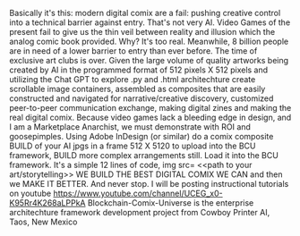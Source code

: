 Basically it's this: modern digital comix are a fail: pushing creative control into a technical barrier against entry. That's not very AI. 
Video Games of the present fail to give us the thin veil between reality and illusion which the analog comic book provided. Why? It's too real.
Meanwhile, 8 billion people are in need of a lower barrier to entry than ever before. The time of exclusive art clubs is over.
Given the large volume of quality artworks being created by AI in the programmed format of 512 pixels X 512 pixels
and utilizing the Chat GPT to explore .py and .html architechture
create scrollable image containers, assembled as composites that are easily constructed and navigated
for narrative/creative discovery,
customized peer-to-peer communication exchange,
making digital zines and 
making the real digital comix.
Because video games lack a bleeding edge in design, and I am a Marketplace Anarchist, we must demonstrate with ROI and goosepimples.
Using Adobe InDesign (or similar) do a comix composite BUILD of your AI jpgs in a frame 512 X 5120 to upload into the BCU framework, 
BUILD more complex arrangements still. Load it into the BCU framework. It's a simple 12 lines of code, img src= <<path to your art/storytelling>>
WE BUILD THE BEST DIGITAL COMIX WE CAN
and then we MAKE IT BETTER. And never stop.
I will be posting instructional tutorials on youtube https://www.youtube.com/channel/UCEG_x0-K95Rr4K268aLPPkA
Blockchain-Comix-Universe is the enterprise architechture framework development project from Cowboy Printer AI, Taos, New Mexico 
